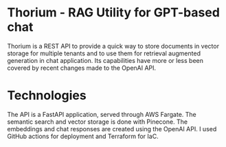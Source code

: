 # Thorium - RAG Utility for GPT-based chat

Thorium is a REST API to provide a quick way to store documents in vector storage for multiple tenants and to use them for retrieval augmented generation in chat application.
Its capabilities have more or less been covered by recent changes made to the OpenAI API.

# Technologies

The API is a FastAPI application, served through AWS Fargate.
The semantic search and vector storage is done with Pinecone.
The embeddings and chat responses are created using the OpenAI API.
I used GitHub actions for deployment and Terraform for IaC.
